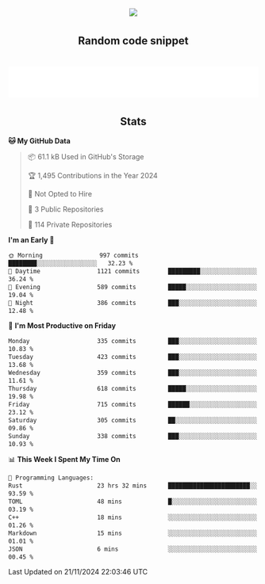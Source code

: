<h1 align="center"><img src="https://readme-typing-svg.demolab.com?font=JetBrains+Mono&duration=3000&pause=1500&color=FE8019&center=true&multiline=true&repeat=false&random=false&width=600&height=60&lines=Welcome+to+my+page!;I'm+currently+learning+C%2C+Rust+and+C%2B%2B"></h1>

<h2 align="center">Random code snippet</h2>

<h1 align="center"><img src="assets/code_snippet.svg"></h1>

<h2 align="center">Stats</h2>

<!--START_SECTION:waka-->
**🐱 My GitHub Data** 

> 📦 61.1 kB Used in GitHub's Storage 
 > 
> 🏆 1,495 Contributions in the Year 2024
 > 
> 🚫 Not Opted to Hire
 > 
> 📜 3 Public Repositories 
 > 
> 🔑 114 Private Repositories 
 > 
**I'm an Early 🐤** 

```text
🌞 Morning                997 commits         ████████░░░░░░░░░░░░░░░░░   32.23 % 
🌆 Daytime                1121 commits        █████████░░░░░░░░░░░░░░░░   36.24 % 
🌃 Evening                589 commits         █████░░░░░░░░░░░░░░░░░░░░   19.04 % 
🌙 Night                  386 commits         ███░░░░░░░░░░░░░░░░░░░░░░   12.48 % 
```
📅 **I'm Most Productive on Friday** 

```text
Monday                   335 commits         ███░░░░░░░░░░░░░░░░░░░░░░   10.83 % 
Tuesday                  423 commits         ███░░░░░░░░░░░░░░░░░░░░░░   13.68 % 
Wednesday                359 commits         ███░░░░░░░░░░░░░░░░░░░░░░   11.61 % 
Thursday                 618 commits         █████░░░░░░░░░░░░░░░░░░░░   19.98 % 
Friday                   715 commits         ██████░░░░░░░░░░░░░░░░░░░   23.12 % 
Saturday                 305 commits         ██░░░░░░░░░░░░░░░░░░░░░░░   09.86 % 
Sunday                   338 commits         ███░░░░░░░░░░░░░░░░░░░░░░   10.93 % 
```


📊 **This Week I Spent My Time On** 

```text
💬 Programming Languages: 
Rust                     23 hrs 32 mins      ███████████████████████░░   93.59 % 
TOML                     48 mins             █░░░░░░░░░░░░░░░░░░░░░░░░   03.19 % 
C++                      18 mins             ░░░░░░░░░░░░░░░░░░░░░░░░░   01.26 % 
Markdown                 15 mins             ░░░░░░░░░░░░░░░░░░░░░░░░░   01.01 % 
JSON                     6 mins              ░░░░░░░░░░░░░░░░░░░░░░░░░   00.45 % 
```


 Last Updated on 21/11/2024 22:03:46 UTC
<!--END_SECTION:waka-->
